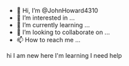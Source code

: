 - 👋 Hi, I’m @JohnHoward4310
- 👀 I’m interested in ...
- 🌱 I’m currently learning ...
- 💞️ I’m looking to collaborate on ...
- 📫 How to reach me ...

<!---
JohnHoward4310/JohnHoward4310 is a ✨ special ✨ repository because its `README.md` (this file) appears on your GitHub profile.
You can click the Preview link to take a look at your changes.
--->hi I am new here I'm learning I need help


